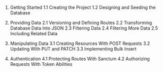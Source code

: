 1. Getting Started
1.1 Creating the Project 
1.2 Designing and Seeding the Database 

2. Providing Data
2.1 Versioning and Defining Routes 
2.2 Transforming Database Data Into JSON 
2.3 Filtering Data 
2.4 Filtering More Data 
2.5 Including Related Data 

3. Manipulating Data
3.1 Creating Resources With POST Requests 
3.2 Updating With PUT and PATCH 
3.3 Implementing Bulk Insert 

4. Authentication
4.1 Protecting Routes With Sanctum 
4.2 Authorizing Requests With Token Abilities 
